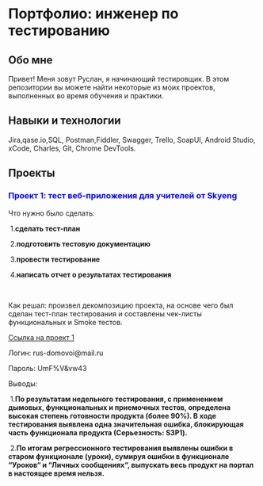 <h1>Портфолио: инженер по тестированию</h1>

<h2>Обо мне</h2>

<p>Привет! Меня зовут Руслан, я начинающий тестировщик.
В этом репозитории вы можете найти некоторые из моих проектов, выполненных во время обучения и практики.</p>

<h2>Навыки и технологии</h2>

<p>Jira,qase.io,SQL, Postman,Fiddler, Swagger, Trello,
SoapUI, Android Studio, xCode, Charles, Git, Chrome DevTools.</p>

<h2>Проекты</h2>

<h3 class="blue" style="color:blue">Проект 1: тест веб-приложения для учителей от Skyeng</h3>

<p>Что нужно было сделать:</p>

<p>&nbsp;1.<b>сделать тест-план </b></p>
<p>&nbsp;2.<b>подготовить тестовую документацию</b></p>
<p>&nbsp;3.<b>провести тестирование</b></p>
<p>&nbsp;4.<b>написать отчет о результатах тестирования</b></p>
<br>

<p>Как решал: произвел декомпозицию проекта, на основе чего был сделан тест-план тестирования и составлены чек-листы функциональных и Smoke тестов.</p>
<a href="https://dvoinb1estandartb1.atlassian.net/wiki/spaces/HOMEWORK/pages/1343489/1+2-"> Ссылка на проект 1</a>
<p>Логин:     rus-domovoi@mail.ru</p>
<p>Пароль:   UmF%V&vw43</p>

<p>Выводы:</p>
<p>&nbsp;1.<b>По результатам недельного тестирования, с применением дымовых, функциональных и приемочных тестов,  определена высокая степень готовности продукта (более 90%). В ходе тестирования выявлена одна значительная ошибка, блокирующая часть функционала продукта (Серьезность: S3P1).</b></p>
<p>&nbsp;2.<b>По итогам регрессионного тестирования выявлены ошибки в старом функционале (уроки), сумируя ошибки в функционале “Уроков“ и “Личных сообщениях“, выпускать весь продукт на портал в настоящее время нельзя.</b></p>
